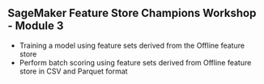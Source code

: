 ## SageMaker Feature Store Champions Workshop - Module 3

* Training a model using feature sets derived from the Offline feature store
* Perform batch scoring using feature sets derived from Offline feature store in CSV and Parquet format